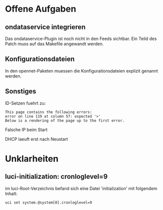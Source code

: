 Offene Aufgaben
===============

ondataservice integrieren
-------------------------

Das ondataservice-Plugin ist noch nicht in den Feeds  sichtbar. Ein Teild des Patch muss auf das Makefile angewandt werden.


Konfigurationsdateien
---------------------

In den opennet-Paketen muessen die Konfigurationsdateien explizit genannt werden.


Sonstiges
---------

ID-Setzen fuehrt zu:

    This page contains the following errors:
    error on line 119 at column 57: expected '>'
    Below is a rendering of the page up to the first error.

Falsche IP beim Start

DHCP laeuft erst nach Neustart


Unklarheiten
============

luci-initialization: cronloglevel=9
-----------------------------------

im luci-Root-Verzeichnis befand sich eine Datei 'initialization' mit folgendem Inhalt:

    uci set system.@system[0].cronloglevel=9

